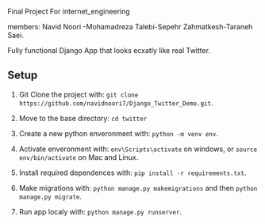 
Final Project For internet_engineering

members:
Navid Noori -Mohamadreza Talebi-Sepehr Zahmatkesh-Taraneh Saei.

Fully functional Django App that looks ecxatly like real Twitter.

## Setup

1. Git Clone the project with: ```git clone https://github.com/navidnoori7/Django_Twitter_Demo.git```.

2. Move to the base directory: ```cd twitter```

3. Create a new python enveronment with: ```python -m venv env```.

4. Activate enveronment with: ```env\Scripts\activate``` on windows, or ```source env/bin/activate``` on Mac and Linux.

5. Install required dependences with: ```pip install -r requirements.txt```.

6. Make migrations with: ```python manage.py makemigrations``` and then ```python manage.py migrate```.

7. Run app localy with: ```python manage.py runserver```.


